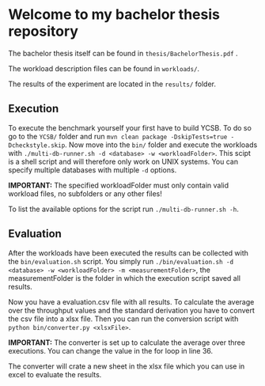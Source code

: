 # Welcome to my bachelor thesis repository

The bachelor thesis itself can be found in ```thesis/BachelorThesis.pdf``` .

The workload description files can be found in ```workloads/```.

The results of the experiment are located in the ```results/``` folder.

## Execution
To execute the benchmark yourself your first have to build YCSB.
To do so go to the ```YCSB/``` folder and run ```mvn clean package -DskipTests=true -Dcheckstyle.skip```.
Now move into the ```bin/``` folder and execute the workloads with ```./multi-db-runner.sh -d <database> -w <workloadFolder>```.
This scipt is a shell script and will therefore only work on UNIX systems. You can specify multiple databases with multiple ```-d``` options.

**IMPORTANT:** The specified workloadFolder must only contain valid workload files, no subfolders or any other files!

To list the available options for the script run ```./multi-db-runner.sh -h```.

## Evaluation

After the workloads have been executed the results can be collected with the ```bin/evaluation.sh``` script.
You simply run ```./bin/evaluation.sh -d <database> -w <workloadFolder> -m <measurementFolder>```, the measurementFolder is the folder in which the execution script saved all results.

Now you have a evaluation.csv file with all results.
To calculate the average over the throughput values and the standard derivation you have to convert the csv file into a xlsx file.
Then you can run the conversion script with ```python bin/converter.py <xlsxFile>```.

**IMPORTANT:** The converter is set up to calculate the average over three executions. You can change the value in the for loop in line 36.

The converter will crate a new sheet in the xlsx file which you can use in excel to evaluate the results.
